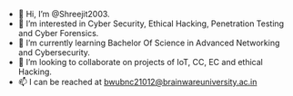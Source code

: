 - 👋 Hi, I’m @Shreejit2003.
- 👀 I’m interested in Cyber Security, Ethical Hacking, Penetration Testing and Cyber Forensics.
- 🌱 I’m currently learning Bachelor Of Science in Advanced Networking and Cybersecurity.
- 💞️ I’m looking to collaborate on projects of IoT, CC, EC and ethical Hacking.
- 📫 I can be reached at bwubnc21012@brainwareuniversity.ac.in
<!---
Shreejit2003/Shreejit2003 is a ✨ special ✨ repository because its `Self_Intro` (this file) appears on your GitHub profile.
You can click the Preview link to take a look at your changes.
--->
